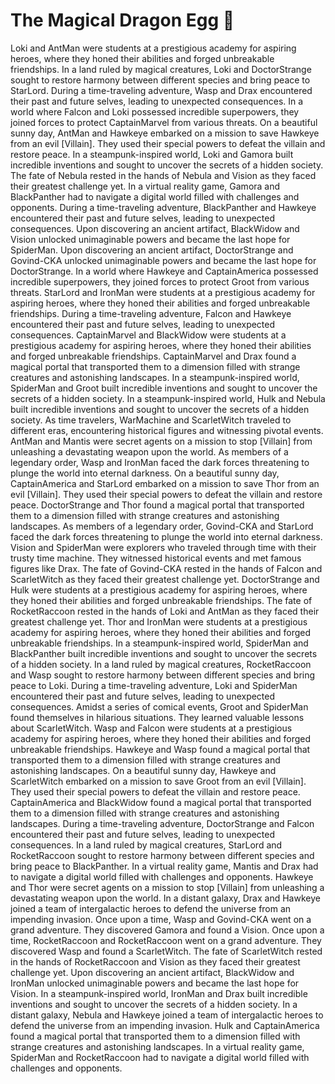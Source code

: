 # The Magical Dragon Egg :helicopter: 

Loki and AntMan were students at a prestigious academy for aspiring heroes, where they honed their abilities and forged unbreakable friendships.
In a land ruled by magical creatures, Loki and DoctorStrange sought to restore harmony between different species and bring peace to StarLord.
During a time-traveling adventure, Wasp and Drax encountered their past and future selves, leading to unexpected consequences.
In a world where Falcon and Loki possessed incredible superpowers, they joined forces to protect CaptainMarvel from various threats.
On a beautiful sunny day, AntMan and Hawkeye embarked on a mission to save Hawkeye from an evil [Villain]. They used their special powers to defeat the villain and restore peace.
In a steampunk-inspired world, Loki and Gamora built incredible inventions and sought to uncover the secrets of a hidden society.
The fate of Nebula rested in the hands of Nebula and Vision as they faced their greatest challenge yet.
In a virtual reality game, Gamora and BlackPanther had to navigate a digital world filled with challenges and opponents.
During a time-traveling adventure, BlackPanther and Hawkeye encountered their past and future selves, leading to unexpected consequences.
Upon discovering an ancient artifact, BlackWidow and Vision unlocked unimaginable powers and became the last hope for SpiderMan.
Upon discovering an ancient artifact, DoctorStrange and Govind-CKA unlocked unimaginable powers and became the last hope for DoctorStrange.
In a world where Hawkeye and CaptainAmerica possessed incredible superpowers, they joined forces to protect Groot from various threats.
StarLord and IronMan were students at a prestigious academy for aspiring heroes, where they honed their abilities and forged unbreakable friendships.
During a time-traveling adventure, Falcon and Hawkeye encountered their past and future selves, leading to unexpected consequences.
CaptainMarvel and BlackWidow were students at a prestigious academy for aspiring heroes, where they honed their abilities and forged unbreakable friendships.
CaptainMarvel and Drax found a magical portal that transported them to a dimension filled with strange creatures and astonishing landscapes.
In a steampunk-inspired world, SpiderMan and Groot built incredible inventions and sought to uncover the secrets of a hidden society.
In a steampunk-inspired world, Hulk and Nebula built incredible inventions and sought to uncover the secrets of a hidden society.
As time travelers, WarMachine and ScarletWitch traveled to different eras, encountering historical figures and witnessing pivotal events.
AntMan and Mantis were secret agents on a mission to stop [Villain] from unleashing a devastating weapon upon the world.
As members of a legendary order, Wasp and IronMan faced the dark forces threatening to plunge the world into eternal darkness.
On a beautiful sunny day, CaptainAmerica and StarLord embarked on a mission to save Thor from an evil [Villain]. They used their special powers to defeat the villain and restore peace.
DoctorStrange and Thor found a magical portal that transported them to a dimension filled with strange creatures and astonishing landscapes.
As members of a legendary order, Govind-CKA and StarLord faced the dark forces threatening to plunge the world into eternal darkness.
Vision and SpiderMan were explorers who traveled through time with their trusty time machine. They witnessed historical events and met famous figures like Drax.
The fate of Govind-CKA rested in the hands of Falcon and ScarletWitch as they faced their greatest challenge yet.
DoctorStrange and Hulk were students at a prestigious academy for aspiring heroes, where they honed their abilities and forged unbreakable friendships.
The fate of RocketRaccoon rested in the hands of Loki and AntMan as they faced their greatest challenge yet.
Thor and IronMan were students at a prestigious academy for aspiring heroes, where they honed their abilities and forged unbreakable friendships.
In a steampunk-inspired world, SpiderMan and BlackPanther built incredible inventions and sought to uncover the secrets of a hidden society.
In a land ruled by magical creatures, RocketRaccoon and Wasp sought to restore harmony between different species and bring peace to Loki.
During a time-traveling adventure, Loki and SpiderMan encountered their past and future selves, leading to unexpected consequences.
Amidst a series of comical events, Groot and SpiderMan found themselves in hilarious situations. They learned valuable lessons about ScarletWitch.
Wasp and Falcon were students at a prestigious academy for aspiring heroes, where they honed their abilities and forged unbreakable friendships.
Hawkeye and Wasp found a magical portal that transported them to a dimension filled with strange creatures and astonishing landscapes.
On a beautiful sunny day, Hawkeye and ScarletWitch embarked on a mission to save Groot from an evil [Villain]. They used their special powers to defeat the villain and restore peace.
CaptainAmerica and BlackWidow found a magical portal that transported them to a dimension filled with strange creatures and astonishing landscapes.
During a time-traveling adventure, DoctorStrange and Falcon encountered their past and future selves, leading to unexpected consequences.
In a land ruled by magical creatures, StarLord and RocketRaccoon sought to restore harmony between different species and bring peace to BlackPanther.
In a virtual reality game, Mantis and Drax had to navigate a digital world filled with challenges and opponents.
Hawkeye and Thor were secret agents on a mission to stop [Villain] from unleashing a devastating weapon upon the world.
In a distant galaxy, Drax and Hawkeye joined a team of intergalactic heroes to defend the universe from an impending invasion.
Once upon a time, Wasp and Govind-CKA went on a grand adventure. They discovered Gamora and found a Vision.
Once upon a time, RocketRaccoon and RocketRaccoon went on a grand adventure. They discovered Wasp and found a ScarletWitch.
The fate of ScarletWitch rested in the hands of RocketRaccoon and Vision as they faced their greatest challenge yet.
Upon discovering an ancient artifact, BlackWidow and IronMan unlocked unimaginable powers and became the last hope for Vision.
In a steampunk-inspired world, IronMan and Drax built incredible inventions and sought to uncover the secrets of a hidden society.
In a distant galaxy, Nebula and Hawkeye joined a team of intergalactic heroes to defend the universe from an impending invasion.
Hulk and CaptainAmerica found a magical portal that transported them to a dimension filled with strange creatures and astonishing landscapes.
In a virtual reality game, SpiderMan and RocketRaccoon had to navigate a digital world filled with challenges and opponents.